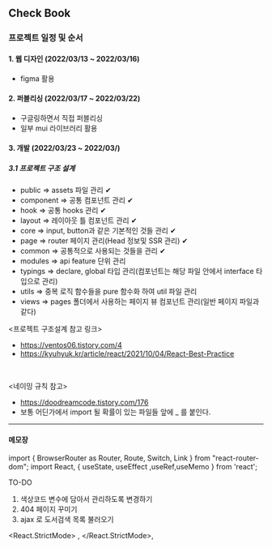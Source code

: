 ## Check Book

### 프로젝트 일정 및 순서

#### 1. 웹 디자인 (2022/03/13 ~ 2022/03/16)
- figma 활용

#### 2. 퍼블리싱 (2022/03/17 ~ 2022/03/22)
- 구글링하면서 직접 퍼블리싱 
- 일부 mui 라이브러리 활용

#### 3. 개발 (2022/03/23 ~ 2022/03/)
##### 3.1 프로젝트 구조 설계 
- public => assets 파일 관리 ✔
- component  => 공통 컴포넌트 관리 ✔   
- hook => 공통 hooks 관리 ✔  
- layout => 레이아웃 틀 컴포넌트 관리 ✔
- core => input, button과 같은 기본적인 것들 관리 ✔
- page  => router 페이지 관리(Head 정보및 SSR 관리) ✔
- common  => 공통적으로 사용되는 것들을 관리 ✔
- modules => api feature 단위 관리
- typings => declare, global 타입 관리(컴포넌트는 해당 파일 안에서 interface 타입으로 관리)
- utils => 중복 로직 함수들을 pure 함수화 하여 util 파일 관리
- views => pages 폴더에서 사용하는 페이지 뷰 컴포넌트 관리(일반 페이지 파일과 같다)



<프로젝트 구조설계 참고 링크>
- https://ventos06.tistory.com/4
- https://kyuhyuk.kr/article/react/2021/10/04/React-Best-Practice
</br>

<네이밍 규칙 참고>
- https://doodreamcode.tistory.com/176
- 보통 어딘가에서 import 될 확률이 있는 파일들 앞에 _ 를 붙인다.


-------------------------------------------
#### 메모장
import { BrowserRouter as Router, Route, Switch, Link } from "react-router-dom"; 
import React, { useState, useEffect ,useRef,useMemo } from 'react';

TO-DO
1. 색상코드 변수에 담아서 관리하도록 변경하기
2. 404 페이지 꾸미기
3. ajax 로 도서검색 목록 불러오기


<React.StrictMode>
<App />,
</React.StrictMode>,

